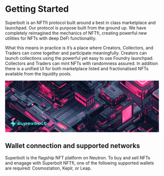 # Getting Started

Superbolt is an NFTfi protocol built around a best in class marketplace and launchpad. Our protocol is purpose built from the ground up. We have completely reimagined the mechanics of NFTfi, creating powerful new utilities for NFTs with deep DeFi functionality.

What this means in practice is it’s a place where Creators, Collectors, and Traders can come together and participate meaningfully. Creators can launch collections using the powerful yet easy to use Foundry launchpad. Collectors and Traders can mint NFTs with randomness assured. In addition there is a unified UI for both marketplace listed and fractionalised NFTs available from the liquidity pools.

![Superbolt NFTfi Protocol](image.png)

## Wallet connection and supported networks

Superbolt is the flagship NFT platform on Neutron. To buy and sell NFTs and enagage with Superbolt NFTfi, one of the following supported wallets are required: Cosmostation, Keplr, or Leap.
